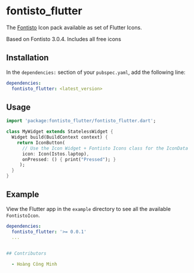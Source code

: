 # fontisto_flutter 


The [Fontisto](https://www.fontisto.com/icons) Icon pack available as set of Flutter Icons.

Based on Fontisto 3.0.4. Includes all free icons

## Installation

In the `dependencies:` section of your `pubspec.yaml`, add the following line:

```yaml
dependencies:
  fontisto_flutter: <latest_version>
```

## Usage

```dart
import 'package:fontisto_flutter/fontisto_flutter.dart';

class MyWidget extends StatelessWidget {
  Widget build(BuildContext context) {
    return IconButton(
      // Use the Icon Widget + Fontisto Icons class for the IconData
      icon: Icon(Istos.laptop), 
      onPressed: () { print("Pressed"); }
     );
  }
}
```

## Example

View the Flutter app in the `example` directory to see all the available `FontistoIcon`.

  
```yaml
dependencies:
  fontisto_flutter: '>= 0.0.1'
  ...
  

## Contributors

  - Hoàng Công Minh
